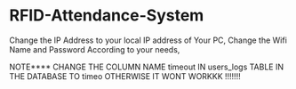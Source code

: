 # RFID-Attendance-System

Change the IP Address to your local IP address of Your PC,
Change the Wifi Name and Password According to your needs,

NOTE**** CHANGE THE COLUMN NAME timeout IN users_logs TABLE IN THE DATABASE TO timeo OTHERWISE IT WONT WORKKK !!!!!!!
